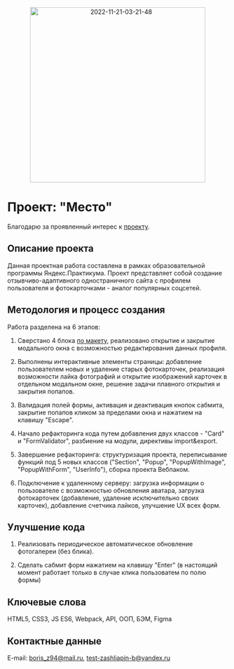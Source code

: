 <div align="center">
  <img src="https://i.ibb.co/1GjRv8j/2022-11-24-22-51-44.png" alt="2022-11-21-03-21-48" border="0" width="400">
</div>

# Проект: "Место"
Благодарю за проявленный интерес к [проекту](https://elrouss.github.io/mesto/).
## Описание проекта
Данная проектная работа составлена в рамках образовательной программы Яндекс.Практикума. Проект представляет собой создание отзывчиво-адаптивного одностраничного сайта с профилем пользователя и фотокарточками - аналог популярных соцсетей.
## Методология и процесс создания
Работа разделена на 6 этапов:

1. Сверстано 4 блока [по макету](https://www.figma.com/file/2cn9N9jSkmxD84oJik7xL7/JavaScript.-Sprint-4?node-id=0%3A1), реализовано открытие и закрытие модального окна с возможностью редактирования данных профиля.

2. Выполнены интерактивные элементы страницы: добавление пользователем новых и удаление старых фотокарточек, реализация возможности лайка фотографий и открытие изображений карточек в отдельном модальном окне, решение задачи плавного открытия и закрытия попапов.

3. Валидация полей формы, активация и деактивация кнопок сабмита, закрытие попапов кликом за пределами окна и нажатием на клавишу "Escape".

4. Начало рефакторинга кода путем добавления двух классов - "Card" и "FormValidator", разбиение на модули, директивы import&export.

5. Завершение рефакторинга: структуризация проекта, переписывание функций под 5 новых классов ("Section", "Popup", "PopupWithImage", "PopupWithForm", "UserInfo"), сборка проекта Вебпаком.

6. Подключение к удаленному серверу: загрузка информации о пользователе с возможностью обновления аватара, загрузка фотокарточек (добавление, удаление исключительно своих карточек), добавление счетчика лайков, улучшение UX всех форм.

## Улучшение кода
1. Реализовать периодическое автоматическое обновление фотогалереи (без блика).

2. Сделать сабмит форм нажатием на клавишу "Enter" (в настоящий момент работает только в случае клика пользоватем по полю формы)

## Ключевые слова
HTML5, CSS3, JS ES6, Webpack, API, ООП, БЭМ, Figma
## Контактные данные
E-mail: boris_z94@mail.ru, test-zashliapin-b@yandex.ru
